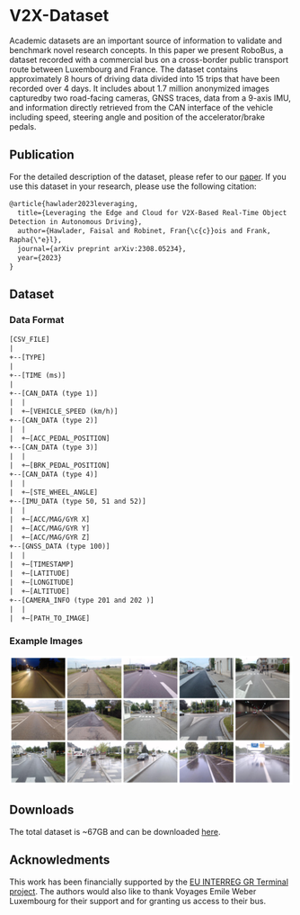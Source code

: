 # V2X-Dataset

Academic datasets are an important source of information to validate and benchmark novel research concepts. In this paper we present RoboBus, a dataset recorded with a commercial bus on a cross-border public transport route between Luxembourg and France. The dataset contains approximately 8 hours of driving data divided into 15 trips that have been recorded over 4 days. It includes about 1.7 million anonymized images capturedby two road-facing cameras, GNSS traces, data from a 9-axis IMU, and information directly retrieved from the CAN interface of the vehicle including speed, steering angle and position of the accelerator/brake pedals.

## Publication
For the detailed description of the dataset, please refer to our [paper](https://orbilu.uni.lu/handle/10993/47032). If you use this dataset in your research, please use the following citation:
```text
@article{hawlader2023leveraging,
  title={Leveraging the Edge and Cloud for V2X-Based Real-Time Object Detection in Autonomous Driving},
  author={Hawlader, Faisal and Robinet, Fran{\c{c}}ois and Frank, Rapha{\"e}l},
  journal={arXiv preprint arXiv:2308.05234},
  year={2023}
}
```

## Dataset

### Data Format
```
[CSV_FILE]
|
+--[TYPE]
|
+--[TIME (ms)]
|
+--[CAN_DATA (type 1)]
|  |
|  +—[VEHICLE_SPEED (km/h)]
+--[CAN_DATA (type 2)]
|  |
|  +—[ACC_PEDAL_POSITION]
+--[CAN_DATA (type 3)]
|  |
|  +—[BRK_PEDAL_POSITION]
+--[CAN_DATA (type 4)]
|  |
|  +—[STE_WHEEL_ANGLE]
+--[IMU_DATA (type 50, 51 and 52)]
|  |
|  +—[ACC/MAG/GYR X]
|  +—[ACC/MAG/GYR Y]
|  +—[ACC/MAG/GYR Z]
+--[GNSS_DATA (type 100)]
|  |
|  +—[TIMESTAMP]
|  +—[LATITUDE]
|  +—[LONGITUDE]
|  +—[ALTITUDE]
+--[CAMERA_INFO (type 201 and 202 )]
|  |
|  +—[PATH_TO_IMAGE]
```
### Example Images
![alt text](https://github.com/raphaelfrank/robobus/blob/main/sample_images.png?raw=true)

## Downloads
The total dataset is ~67GB and can be downloaded [here](https://uniluxembourg-my.sharepoint.com/:f:/g/personal/raphael_frank_uni_lu/En6-LdcLQsBChOT90otp4RsBqo2a-HDHoxg8ntdjZYCVHg?e=JvngzB).

## Acknowledments
This work has been financially supported by the [EU INTERREG GR Terminal project](https://terminal-interreg.eu/en/a-lighthouse-project-on-mobility-in-the-greater-region-2/). The authors would also like to thank Voyages Emile Weber Luxembourg for their support and for granting us access to their bus.
